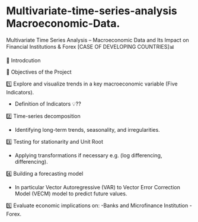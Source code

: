 # Multivariate-time-series-analysis Macroeconomic-Data.
Multivariate Time Series Analysis – Macroeconomic Data and Its Impact on Financial Institutions & Forex [CASE OF DEVELOPING COUNTRIES]📊

📌 Introdcution

📌 Objectives of the Project

1️⃣ Explore and visualize trends in a key macroeconomic variable (Five Indicators).
- Definition of Indicators 💡??
  
2️⃣ Time-series decomposition
- Identifying long-term trends, seasonality, and irregularities.
  
3️⃣ Testing for stationarity and Unit Root
- Applying transformations if necessary e.g. (log differencing, differencing).
  
4️⃣ Building a forecasting model
- In particular Vector Autoregressive (VAR) to Vector Error Correction Model (VECM) model to predict future values.
  
5️⃣ Evaluate economic implications on:
-Banks and Microfinance Institution
-Forex.
